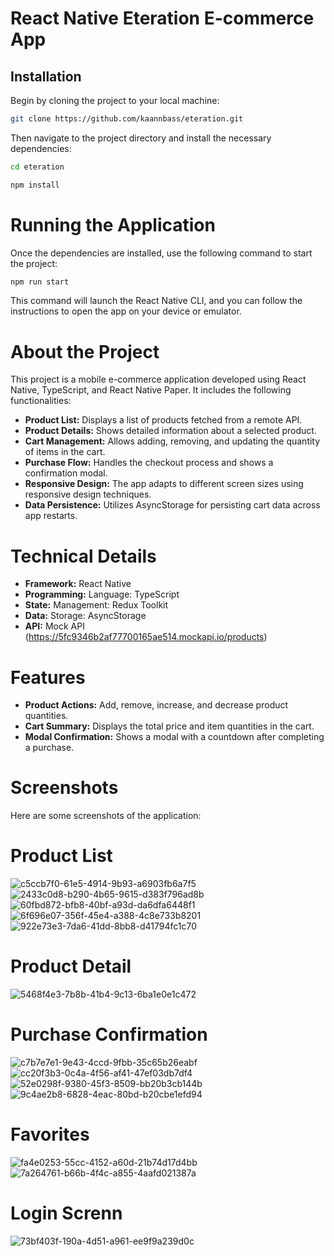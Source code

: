 # React Native Eteration E-commerce App

## Installation
Begin by cloning the project to your local machine:
```bash
git clone https://github.com/kaannbass/eteration.git
```
Then navigate to the project directory and install the necessary dependencies:
```bash
cd eteration
```
```bash
npm install
```
# Running the Application
Once the dependencies are installed, use the following command to start the project:
```bash
npm run start
```
This command will launch the React Native CLI, and you can follow the instructions to open the app on your device or emulator.

# About the Project

This project is a mobile e-commerce application developed using React Native, TypeScript, and React Native Paper. It includes the following functionalities:
- **Product List:** Displays a list of products fetched from a remote API.
- **Product Details:** Shows detailed information about a selected product.
- **Cart Management:** Allows adding, removing, and updating the quantity of items in the cart.
- **Purchase Flow:** Handles the checkout process and shows a confirmation modal.
- **Responsive Design:** The app adapts to different screen sizes using responsive design techniques.
- **Data Persistence:** Utilizes AsyncStorage for persisting cart data across app restarts.

# Technical Details
- **Framework:** React Native
- **Programming:** Language: TypeScript
- **State:** Management: Redux Toolkit
- **Data:** Storage: AsyncStorage
- **API:** Mock API (https://5fc9346b2af77700165ae514.mockapi.io/products)

# Features
- **Product Actions:** Add, remove, increase, and decrease product quantities.
- **Cart Summary:** Displays the total price and item quantities in the cart.
- **Modal Confirmation:** Shows a modal with a countdown after completing a purchase.

# Screenshots
Here are some screenshots of the application:

# Product List
![c5ccb7f0-61e5-4914-9b93-a6903fb6a7f5](https://github.com/user-attachments/assets/f9ee74dd-12d5-41f5-b960-4feddbae8b60)
![2433c0d8-b290-4b65-9615-d383f796ad8b](https://github.com/user-attachments/assets/64ccc9eb-c40d-437a-9f1d-40ee1cff87ac)
![60fbd872-bfb8-40bf-a93d-da6dfa6448f1](https://github.com/user-attachments/assets/3ecb94ea-539d-4a59-b3e9-1516c1aa48c3)
![6f696e07-356f-45e4-a388-4c8e733b8201](https://github.com/user-attachments/assets/a503d59a-e490-47a6-9b65-48490d93abb3)
![922e73e3-7da6-41dd-8bb8-d41794fc1c70](https://github.com/user-attachments/assets/1960b663-9e3e-42b8-918e-c2be32d06ee5)

# Product Detail
![5468f4e3-7b8b-41b4-9c13-6ba1e0e1c472](https://github.com/user-attachments/assets/1c556e6f-35c9-46d1-a0b4-383692d6b18e)

# Purchase Confirmation
![c7b7e7e1-9e43-4ccd-9fbb-35c65b26eabf](https://github.com/user-attachments/assets/d14728f4-d441-40cb-88fa-9474700a04b5)
![cc20f3b3-0c4a-4f56-af41-47ef03db7df4](https://github.com/user-attachments/assets/8e77f48c-206f-4a1a-8884-294d4cb061eb)
![52e0298f-9380-45f3-8509-bb20b3cb144b](https://github.com/user-attachments/assets/36559d0c-d38a-4ae4-93d3-6fd14235ace6)
![9c4ae2b8-6828-4eac-80bd-b20cbe1efd94](https://github.com/user-attachments/assets/47e535b2-0dbe-4609-8735-580ce4720665)

# Favorites
![fa4e0253-55cc-4152-a60d-21b74d17d4bb](https://github.com/user-attachments/assets/b7c1d997-1d0b-427f-8c22-bcf41b5a54d5)
![7a264761-b66b-4f4c-a855-4aafd021387a](https://github.com/user-attachments/assets/746f7485-a34c-4a41-a950-706ae741df9e)

# Login Screnn
![73bf403f-190a-4d51-a961-ee9f9a239d0c](https://github.com/user-attachments/assets/b2e6e0f5-f35a-496c-8af1-a1ebbad50a62)





